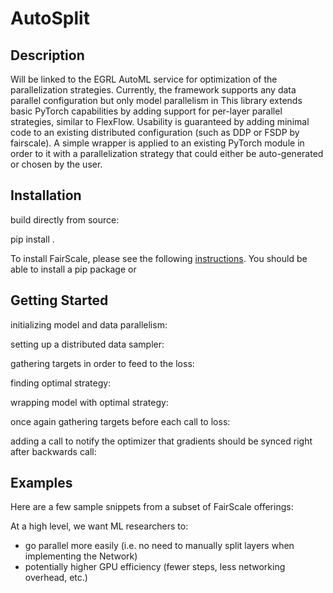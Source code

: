 # AutoSplit

## Description
Will be linked to the EGRL AutoML service for optimization of the parallelization strategies.
Currently, the framework supports any data parallel configuration but only model parallelism in 
This library extends basic PyTorch capabilities by adding support for per-layer parallel strategies, similar to FlexFlow. 
Usability is guaranteed by adding minimal code to an existing distributed configuration (such as DDP or FSDP by fairscale).
A simple wrapper is applied to an existing PyTorch module in order to it with a parallelization strategy that could either be auto-generated or chosen by the user.

## Installation

build directly from source:

pip install .

To install FairScale, please see the following [instructions](https://github.com/facebookresearch/fairscale/blob/main/docs/source/installation_instructions.rst). You should be able to install a pip package or

## Getting Started
initializing model and data parallelism:

setting up a distributed data sampler:

gathering targets in order to feed to the loss:

finding optimal strategy:

wrapping model with optimal strategy:

once again gathering targets before each call to loss:

adding a call to notify the optimizer that gradients should be synced right after backwards call:

## Examples

Here are a few sample snippets from a subset of FairScale offerings:


At a high level, we want ML researchers to:
  * go parallel more easily (i.e. no need to manually split layers when implementing the Network)
  * potentially higher GPU efficiency (fewer steps, less networking overhead, etc.)
